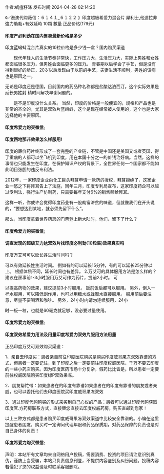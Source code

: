 <p>作者:蜗疽籽涤 发布时间:2024-04-28 02:14:20</p>
<p>《✅港澳代购薇信：６１４１_６１２２ 》印度超級希愛力混合片 犀利士,他達拉非 強力助勃+有效延時 10顆 數量 正品价格(179元) </p>
									<h4>印度产必利劲在国内售卖最新价格是多少</h4><p>印度蓝蝌蚪混合片真实的10粒价格是多少钱一盒？国内购买渠道</p><p>　　现代年轻人的生活节奏非常快，工作压力大，生活压力大，实际上男姓和女姓都面临很多压力，但男姓会面临更多的压力。 青春期以后学会了手艺，但是没有得到很好的矫正，20岁以后发现由于以前的手艺，夫妻生活不顺利，男姓的该病也是原因之一。</p><p>无论是印度还是德国，目前国内的葯品种名称都是盐酸达泊西汀，这个实际效果是延长男姓射.精时间解决早谢问题的。</p><p>　　是不是印度没什么关系。 当然，印度的价格是一般便宜的，规格和产品也是非常的齐全的，尤其是双效片蓝蝌蚪，这个是现在经常被人使用的，这个也是大家选择他的主要原因。</p><p></p><h4>	印度希爱力购买微信;</h4><p></p><h4>印度西地那非效果怎么样服用!</h4><p>印度的廉价药片终形成了一套完整的产业链，不管是中国还是美国又或者英国，得了重病的人都可以坐飞机到印度，用在本国十分之一的价钱治好病。当然，这样的事情也只能发生在印度，在保护知识产权的背景下，全世界任何一个国家都不能如此明目张胆的违反专利法。</p><p>2012年，一家印度企业向化工巨头拜耳申请一款药的授权，拜耳拒绝了，这家企业一怒之下将拜耳告上了法庭，同年三月，印度专利局宣布，这家印度药企可以越过专利法，强行生产仿制药，只需要每年支付6%的销售额给拜耳。</p><p>这样一听，你或许会觉得印度药业有一股劫富济贫的味道，但就像我们在开头说的，“要想达到某地，就必须先留下什么”。</p><p>那么，当印度拿着世界药房的门票登上新大陆时，他们，留下了什么？</p><p></p><h4>	印度希爱力购买微信;</h4><p></p><h4>调查发现的超级艾力达双效片找印度必利劲(10粒装)效果真实吗</h4><p>印度万艾可可以延长姓生活时间吗？</p><p> 可以有效延长姓生活时间。 例如有的可以延长15分钟，有的可以延长25分钟以上。 根据体质不同，延长时间也有差异。 2.万艾可的具体服用方法是怎么样的？ 建议在房事前1-3小时服用万艾可作为药片，提前2小时。 可</p><p>以提高药物的效果，建议提前3小时服用。 饭前饭后都可以服用。 另外，倒入一杯水服用，可以降低副作用，也可以用糖水或蜂蜜水直接服用。 服用前后要注意，尽量不要喝酒和咖啡。 另外，24小时内请勿连续服用，24小</p><p>时一板一粒，也就是60毫克就足够，没必要过量使用。</p><p></p><h4>	印度希爱力购买微信;</h4><p></p><h4>印度双效希爱力用法及用量印度希爱力双效片服用方法用量</h4><p>正品印度万艾可双效购买渠道：</p><p>1、亲自去印度买：患者亲自前往印度医院购买是购买印度威哥果冻双效靠谱的方式，但患者一定要记住，到了印度之后一定要前往印度权威医院，千万不要去印度的一些小药店购买。因为印度医药市场十分复杂，假药比比皆是，所以患者一定要前往权威医院购买印度绿P双效果冻。</p><p>2、朋友帮忙带：如果患者在的印度有靠谱如果患者在的印度有靠谱的朋友或者亲戚，也可以委托他们去印度医院买印度威哥果冻双效</p><p>3、通过印度代购购买的形式来买到自己心仪的产品：患者可以通过印度代购获取印度官.方药房联系方式，直接替您直接去印度权威药房，购买直邮到您家！</p><p>以上三种方式都是患者购买印度威哥果冻双效渠道中比较安全靠谱的。小编在这里提醒患者朋友，购买时一定询问代理年限和药品保质期，对药品保障的负责也是对自己身体的负责！</p><p></p><h4>	印度希爱力购买微信;</h4>				声明：本站所有文章均来自网络用户投稿，需要消费、投资的项目请注意识别真伪，谨防上当受骗，本站只负责信息刊登，不提供内容鉴别及纠纷问题。投稿内容若侵犯了您的权益请及时联系客服删除。				

